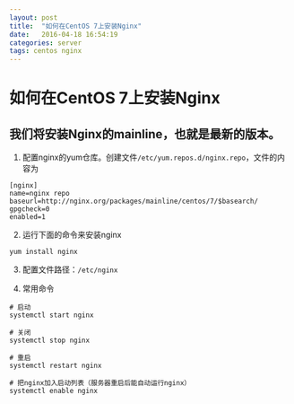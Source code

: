 ```yaml
---
layout: post
title:  "如何在CentOS 7上安装Nginx"
date:   2016-04-18 16:54:19
categories: server
tags: centos nginx
---
```


# 如何在CentOS 7上安装Nginx

## 我们将安装Nginx的mainline，也就是最新的版本。
1. 配置nginx的yum仓库。创建文件`/etc/yum.repos.d/nginx.repo`，文件的内容为

  ```
  [nginx]
  name=nginx repo
  baseurl=http://nginx.org/packages/mainline/centos/7/$basearch/
  gpgcheck=0
  enabled=1
  ```
  
2. 运行下面的命令来安装nginx

  ```
  yum install nginx
  ```
  
3. 配置文件路径：`/etc/nginx`

4. 常用命令

  ```
  # 启动
  systemctl start nginx
  
  # 关闭
  systemctl stop nginx
  
  # 重启
  systemctl restart nginx
  
  # 把nginx加入启动列表（服务器重启后能自动运行nginx）
  systemctl enable nginx
  
  ```
